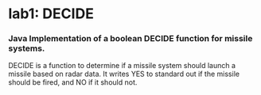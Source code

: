 # lab1: DECIDE

### Java Implementation of a boolean DECIDE function for missile systems.

DECIDE is a function to determine if a missile system should launch a missile based on radar data.
It writes YES to standard out if the missile should be fired, and NO if it should not.


